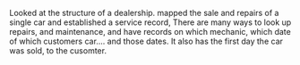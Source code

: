 Looked at the structure of a dealership.
mapped the sale and repairs of a single car and established a service record,
There are many ways to look up repairs, and maintenance, and have records on which mechanic, which date of which customers car.... and those dates. It also has the first day the car was sold, to the cusomter.